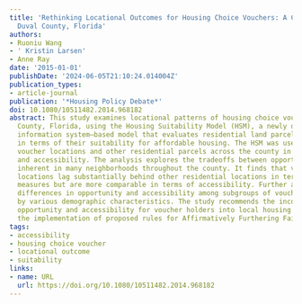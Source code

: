 ```yaml
---
title: 'Rethinking Locational Outcomes for Housing Choice Vouchers: A Case Study in
  Duval County, Florida'
authors:
- Ruoniu Wang
- ' Kristin Larsen'
- Anne Ray
date: '2015-01-01'
publishDate: '2024-06-05T21:10:24.014004Z'
publication_types:
- article-journal
publication: '*Housing Policy Debate*'
doi: 10.1080/10511482.2014.968182
abstract: This study examines locational patterns of housing choice vouchers in Duval
  County, Florida, using the Housing Suitability Model (HSM), a newly developed geographic
  information system–based model that evaluates residential land parcels and neighborhoods
  in terms of their suitability for affordable housing. The HSM was used to characterize
  voucher locations and other residential parcels across the county in terms of opportunity
  and accessibility. The analysis explores the tradeoffs between opportunity and accessibility
  inherent in many neighborhoods throughout the county. It finds that voucher holders'
  locations lag substantially behind other residential locations in terms of opportunity
  measures but are more comparable in terms of accessibility. Further analysis finds
  differences in opportunity and accessibility among subgroups of voucher holders
  by various demographic characteristics. The study recommends the incorporation of
  opportunity and accessibility for voucher holders into local housing planning, including
  the implementation of proposed rules for Affirmatively Furthering Fair Housing.
tags:
- accessibility
- housing choice voucher
- locational outcome
- suitability
links:
- name: URL
  url: https://doi.org/10.1080/10511482.2014.968182
---
```


